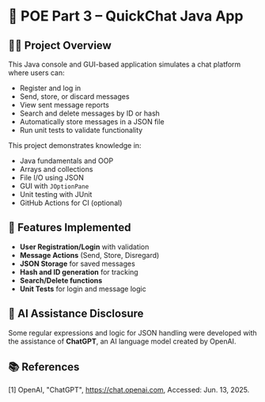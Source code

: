 # 📱 POE Part 3 – QuickChat Java App

## 👨‍💻 Project Overview

This Java console and GUI-based application simulates a chat platform where users can:

- Register and log in
- Send, store, or discard messages
- View sent message reports
- Search and delete messages by ID or hash
- Automatically store messages in a JSON file
- Run unit tests to validate functionality

This project demonstrates knowledge in:

- Java fundamentals and OOP
- Arrays and collections
- File I/O using JSON
- GUI with `JOptionPane`
- Unit testing with JUnit
- GitHub Actions for CI (optional)

## 🧠 Features Implemented

- **User Registration/Login** with validation
- **Message Actions** (Send, Store, Disregard)
- **JSON Storage** for saved messages
- **Hash and ID generation** for tracking
- **Search/Delete functions**
- **Unit Tests** for login and message logic

## 🤖 AI Assistance Disclosure

Some regular expressions and logic for JSON handling were developed with the assistance of **ChatGPT**, an AI language model created by OpenAI.

## 📚 References
[1] OpenAI, "ChatGPT", https://chat.openai.com, Accessed: Jun. 13, 2025.

